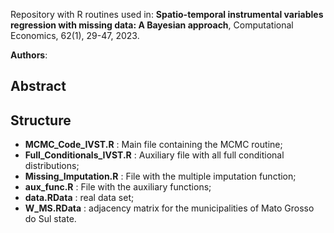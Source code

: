 Repository with R routines used in:
**Spatio-temporal instrumental variables regression with missing data: A Bayesian approach**, Computational Economics, 62(1), 29-47, 2023. 

**Authors**:

## Abstract

## Structure

- **MCMC_Code_IVST.R** : Main file containing the MCMC routine; 
- **Full_Conditionals_IVST.R** : Auxiliary file with all full conditional distributions;
- **Missing_Imputation.R** : File with the multiple imputation function;
- **aux_func.R** : File with the auxiliary functions;
- **data.RData** : real data set;
- **W_MS.RData** : adjacency matrix for the municipalities of Mato Grosso do Sul state.
